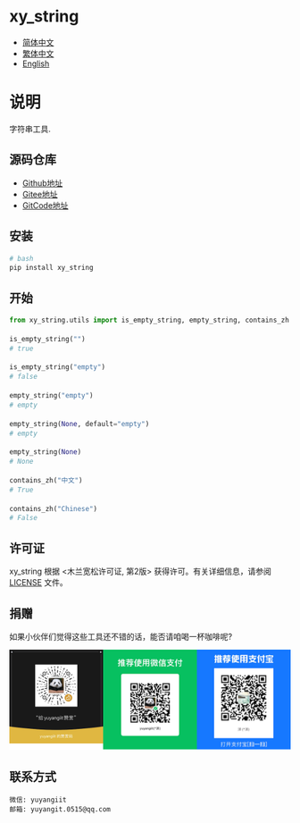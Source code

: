 <!--
 * @Author: yuyangit yuyangit.0515@qq.com
 * @Date: 2024-10-24 09:45:50
 * @LastEditors: yuyangit yuyangit.0515@qq.com
 * @LastEditTime: 2024-10-24 10:43:37
 * @FilePath: /xy-base/xy_string/readme/README_zh_CN.md
 * @Description: 这是默认设置,请设置`customMade`, 打开koroFileHeader查看配置 进行设置: https://github.com/OBKoro1/koro1FileHeader/wiki/%E9%85%8D%E7%BD%AE
-->
# xy_string

- [简体中文](README_zh_CN.md)
- [繁体中文](README_zh_TW.md)
- [English](README_en.md)

# 说明
字符串工具.

## 源码仓库

- <a href="https://github.com/xy-base/xy_string.git" target="_blank">Github地址</a>  
- <a href="https://gitee.com/xy-opensource/xy_string.git" target="_blank">Gitee地址</a>  
- <a href="https://gitcode.com/xy-opensource/xy_string.git" target="_blank">GitCode地址</a>  

## 安装

```bash
# bash
pip install xy_string
```

## 开始

```python
from xy_string.utils import is_empty_string, empty_string, contains_zh

is_empty_string("")
# true

is_empty_string("empty")
# false

empty_string("empty")
# empty

empty_string(None, default="empty")
# empty

empty_string(None)
# None

contains_zh("中文")
# True

contains_zh("Chinese")
# False

```

## 许可证
xy_string 根据 <木兰宽松许可证, 第2版> 获得许可。有关详细信息，请参阅 [LICENSE](../LICENSE) 文件。

## 捐赠

如果小伙伴们觉得这些工具还不错的话，能否请咱喝一杯咖啡呢?  

![Pay-Total](./Pay-Total.png)


## 联系方式

```
微信: yuyangiit
邮箱: yuyangit.0515@qq.com
```